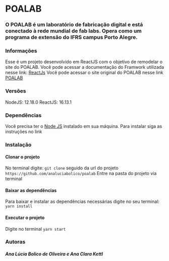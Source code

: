 # POALAB

### O POALAB é um laboratório de fabricação digital e está conectado à rede mundial de fab labs. Opera como um programa de extensão do IFRS campus Porto Alegre.

### Informações

Esse é um projeto desenvolvido em ReactJS com o objetivo de remodelar o site do POALAB. 
Você pode acessar a documentação do Framwork utilizada nesse link: 
<a href="https://reactjs.org/">ReactJs</a>
Você pode acessar o site original do POALAB nesse link
<a href="https://www.poalab.net.br/">POALAB</a>

### Versões

NodeJS: 12.18.0
ReactJS: 16.13.1

### Dependências

Você precisa ter o <a href="https://nodejs.org/">Node JS</a> instalado em sua máquina. Para instalar siga as instruções no link

### Instalação

#### Clonar o projeto
  No terminal digite:
 ```git clone``` seguido da url do projeto ```https://github.com/analuciabolico/poalab```
  Entre na pasta do projeto via terminal

#### Baixar as dependências
  Para baixar e instalar as dependências necessárias digite no seu terminal:
 ```yarn install```

#### Executar o projeto
  Digite no terminal
  ```yarn start```

### Autoras
##### Ana Lúcia Bolico de Oliveira e Ana Clara Kettl
